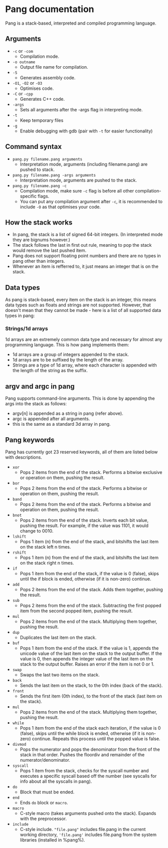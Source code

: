 # Pang documentation
Pang is a stack-based, interpreted and compiled programming language.

## Arguments ##
* `-c` or `-com`
    - Compilation mode.
* `-o outname`
    - Output file name for compilation.
* `-S`
    - Generates assembly code.
* `-O1`, `-O2` or `-O3`
    - Optimises code.
* `-C` or `-cpp`
    - Generates C++ code.
* `-args`
    - Sets all arguments after the -args flag in interpreting mode.
* `-t`
    - Keep temporary files
* `-g`
    - Enable debugging with gdb (pair with `-t` for easier functionality)

## Command syntax ##
* `pang.py filename.pang arguments`
    - Interpretation mode, arguments (including filename.pang) are pushed to stack.
* `pang.py filename.pang -args arguments`
    - Interpretation mode, arguments are pushed to the stack.
* `pang.py filename.pang -c`
    - Compilation mode, make sure `-c` flag is before all other compilation-specific flags.
    - You can put any compilation argument after `-c`, it is recommended to include `-O` as that optimises your code.
## How the stack works ##
- In pang, the stack is a list of signed 64-bit integers. (In interpreted mode they are bignums however.)
- The stack follows the last in first out rule, meaning to pop the stack would remove the last pushed item.
- Pang does not support floating point numbers and there are no types in pang other than integers.
- Whenever an item is refferred to, it just means an integer that is on the stack.

## Data types ##
As pang is stack-based, every item on the stack is an integer, this means data types such as floats and strings are not supported. However, that doesn't mean that they cannot be made - here is a list of all supported data types in pang:

### Strings/1d arrays ###
1d arrays are an extremely common data type and necessary for almost any programming language. This is how pang implements them:
- 1d arrays are a group of integers appended to the stack.
- 1d arrays are to be suffixed by the length of the array.
- Strings are a type of 1d array, where each character is appended with the length of the string as the suffix.

## argv and argc in pang ##
Pang supports command-line arguments. This is done by appending the args into the stack as follows:
- argv[n] is appended as a string in pang (refer above).
- argc is appended after all arguments.
- this is the same as a standard 3d array in pang.

## Pang keywords ##
Pang has currently got 23 reserved keywords, all of them are listed below with descriptions.
* `xor`
    - Pops 2 items from the end of the stack. Performs a bitwise exclusive or operation on them, pushing the result.
* `bor`
    - Pops 2 items from the end of the stack. Performs a bitwise or operation on them, pushing the result.
* `band`
    - Pops 2 items from the end of the stack. Performs a bitwise and operation on them, pushing the result.
* `bnot`
    - Pops 2 items from the end of the stack. Inverts each bit value, pushing the result.
    For example, if the value was 1101, it would change to 0010.
* `lshift`
    - Pops 1 item (n) from the end of the stack, and bitshifts the last item on the stack left n times.
* `rshift`
    - Pops 1 item (n) from the end of the stack, and bitshifts the last item on the stack right n times.
* `if`
    - Pops 1 item from the end of the stack, if the value is 0 (false), skips until the if block is ended, otherwise (if it is non-zero) continue.
* `add`
    - Pops 2 items from the end of the stack. Adds them together, pushing the result.
* `sub`
    - Pops 2 items from the end of the stack. Subtracting the first popped item from the second popped item, pushing the result.
* `mul`
    - Pops 2 items from the end of the stack. Multiplying them together, pushing the result.
* `dup`
    - Duplicates the last item on the stack.
* `buf`
    - Pops 1 item from the end of the stack. If the value is 1, appends the unicode value of the last item on the stack to the output buffer. If the value is 0, then appends the integer value of the last item on the stack to the output buffer. Raises an error if the item is not 0 or 1.
* `swap`
    - Swaps the last two items on the stack.
* `back`
    - Sends the last item on the stack, to the 0th index (back of the stack).
* `front`
    - Sends the first item (0th index), to the front of the stack (last item on the stack).
* `mul`
    - Pops 2 items from the end of the stack. Multiplying them together, pushing the result.
* `while`
    - Pops 1 item from the end of the stack each iteration, if the value is 0 (false), skips until the while block is ended, otherwise (if it is non-zero) continue. Repeats this process until the popped value is false.
* `divmod`
    - Pops the numerator and pops the denominator from the front of the stack in that order. Pushes the floordiv and remainder of the numerator/denominator.
* `syscall`
    - Pops 1 item from the stack, checks for the syscall number and executes a specific syscall based off the number (see syscalls for info about all the syscalls in pang).
* `do`
    - Block that must be ended.
* `end`
    - Ends `do` block or `macro`.
* `macro`
    - C-style macro (takes arguments pushed onto the stack). Expands with the preprocessor.
* `include`
    - C-style include. `"file.pang"` includes file.pang in the current working directory, `'file.pang'` includes file.pang from the system libraries (installed in %pang%).

